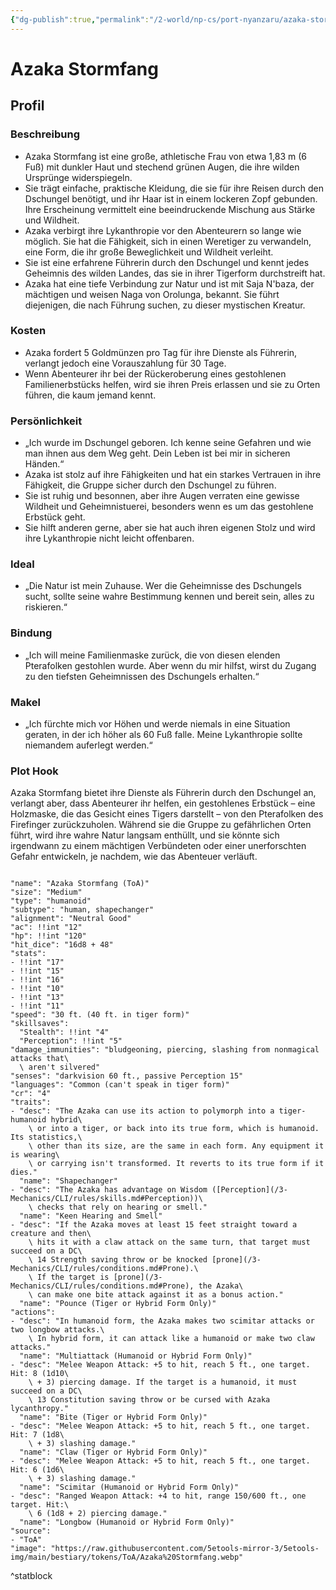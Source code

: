 ```yaml
---
{"dg-publish":true,"permalink":"/2-world/np-cs/port-nyanzaru/azaka-stormfang/"}
---
```



# Azaka Stormfang

## Profil

### Beschreibung

- Azaka Stormfang ist eine große, athletische Frau von etwa 1,83 m (6 Fuß) mit dunkler Haut und stechend grünen Augen, die ihre wilden Ursprünge widerspiegeln.
- Sie trägt einfache, praktische Kleidung, die sie für ihre Reisen durch den Dschungel benötigt, und ihr Haar ist in einem lockeren Zopf gebunden. Ihre Erscheinung vermittelt eine beeindruckende Mischung aus Stärke und Wildheit.
- Azaka verbirgt ihre Lykanthropie vor den Abenteurern so lange wie möglich. Sie hat die Fähigkeit, sich in einen Weretiger zu verwandeln, eine Form, die ihr große Beweglichkeit und Wildheit verleiht.
- Sie ist eine erfahrene Führerin durch den Dschungel und kennt jedes Geheimnis des wilden Landes, das sie in ihrer Tigerform durchstreift hat.
- Azaka hat eine tiefe Verbindung zur Natur und ist mit Saja N'baza, der mächtigen und weisen Naga von Orolunga, bekannt. Sie führt diejenigen, die nach Führung suchen, zu dieser mystischen Kreatur.

### Kosten

- Azaka fordert 5 Goldmünzen pro Tag für ihre Dienste als Führerin, verlangt jedoch eine Vorauszahlung für 30 Tage. 
- Wenn Abenteurer ihr bei der Rückeroberung eines gestohlenen Familienerbstücks helfen, wird sie ihren Preis erlassen und sie zu Orten führen, die kaum jemand kennt.

### Persönlichkeit

- „Ich wurde im Dschungel geboren. Ich kenne seine Gefahren und wie man ihnen aus dem Weg geht. Dein Leben ist bei mir in sicheren Händen.“
- Azaka ist stolz auf ihre Fähigkeiten und hat ein starkes Vertrauen in ihre Fähigkeit, die Gruppe sicher durch den Dschungel zu führen.
- Sie ist ruhig und besonnen, aber ihre Augen verraten eine gewisse Wildheit und Geheimnistuerei, besonders wenn es um das gestohlene Erbstück geht.
- Sie hilft anderen gerne, aber sie hat auch ihren eigenen Stolz und wird ihre Lykanthropie nicht leicht offenbaren.

### Ideal

- „Die Natur ist mein Zuhause. Wer die Geheimnisse des Dschungels sucht, sollte seine wahre Bestimmung kennen und bereit sein, alles zu riskieren.“

### Bindung

- „Ich will meine Familienmaske zurück, die von diesen elenden Pterafolken gestohlen wurde. Aber wenn du mir hilfst, wirst du Zugang zu den tiefsten Geheimnissen des Dschungels erhalten.“

### Makel

- „Ich fürchte mich vor Höhen und werde niemals in eine Situation geraten, in der ich höher als 60 Fuß falle. Meine Lykanthropie sollte niemandem auferlegt werden.“

### Plot Hook

Azaka Stormfang bietet ihre Dienste als Führerin durch den Dschungel an, verlangt aber, dass Abenteurer ihr helfen, ein gestohlenes Erbstück – eine Holzmaske, die das Gesicht eines Tigers darstellt – von den Pterafolken des Firefinger zurückzuholen. Während sie die Gruppe zu gefährlichen Orten führt, wird ihre wahre Natur langsam enthüllt, und sie könnte sich irgendwann zu einem mächtigen Verbündeten oder einer unerforschten Gefahr entwickeln, je nachdem, wie das Abenteuer verläuft.


```

```

```statblock
"name": "Azaka Stormfang (ToA)"
"size": "Medium"
"type": "humanoid"
"subtype": "human, shapechanger"
"alignment": "Neutral Good"
"ac": !!int "12"
"hp": !!int "120"
"hit_dice": "16d8 + 48"
"stats":
- !!int "17"
- !!int "15"
- !!int "16"
- !!int "10"
- !!int "13"
- !!int "11"
"speed": "30 ft. (40 ft. in tiger form)"
"skillsaves":
  "Stealth": !!int "4"
  "Perception": !!int "5"
"damage_immunities": "bludgeoning, piercing, slashing from nonmagical attacks that\
  \ aren't silvered"
"senses": "darkvision 60 ft., passive Perception 15"
"languages": "Common (can't speak in tiger form)"
"cr": "4"
"traits":
- "desc": "The Azaka can use its action to polymorph into a tiger-humanoid hybrid\
    \ or into a tiger, or back into its true form, which is humanoid. Its statistics,\
    \ other than its size, are the same in each form. Any equipment it is wearing\
    \ or carrying isn't transformed. It reverts to its true form if it dies."
  "name": "Shapechanger"
- "desc": "The Azaka has advantage on Wisdom ([Perception](/3-Mechanics/CLI/rules/skills.md#Perception))\
    \ checks that rely on hearing or smell."
  "name": "Keen Hearing and Smell"
- "desc": "If the Azaka moves at least 15 feet straight toward a creature and then\
    \ hits it with a claw attack on the same turn, that target must succeed on a DC\
    \ 14 Strength saving throw or be knocked [prone](/3-Mechanics/CLI/rules/conditions.md#Prone).\
    \ If the target is [prone](/3-Mechanics/CLI/rules/conditions.md#Prone), the Azaka\
    \ can make one bite attack against it as a bonus action."
  "name": "Pounce (Tiger or Hybrid Form Only)"
"actions":
- "desc": "In humanoid form, the Azaka makes two scimitar attacks or two longbow attacks.\
    \ In hybrid form, it can attack like a humanoid or make two claw attacks."
  "name": "Multiattack (Humanoid or Hybrid Form Only)"
- "desc": "Melee Weapon Attack: +5 to hit, reach 5 ft., one target. Hit: 8 (1d10\
    \ + 3) piercing damage. If the target is a humanoid, it must succeed on a DC\
    \ 13 Constitution saving throw or be cursed with Azaka lycanthropy."
  "name": "Bite (Tiger or Hybrid Form Only)"
- "desc": "Melee Weapon Attack: +5 to hit, reach 5 ft., one target. Hit: 7 (1d8\
    \ + 3) slashing damage."
  "name": "Claw (Tiger or Hybrid Form Only)"
- "desc": "Melee Weapon Attack: +5 to hit, reach 5 ft., one target. Hit: 6 (1d6\
    \ + 3) slashing damage."
  "name": "Scimitar (Humanoid or Hybrid Form Only)"
- "desc": "Ranged Weapon Attack: +4 to hit, range 150/600 ft., one target. Hit:\
    \ 6 (1d8 + 2) piercing damage."
  "name": "Longbow (Humanoid or Hybrid Form Only)"
"source":
- "ToA"
"image": "https://raw.githubusercontent.com/5etools-mirror-3/5etools-img/main/bestiary/tokens/ToA/Azaka%20Stormfang.webp"
```
^statblock